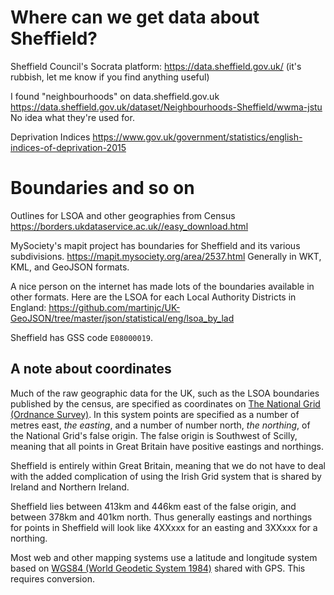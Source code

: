 # Where can we get data about Sheffield?

Sheffield Council's Socrata platform: https://data.sheffield.gov.uk/ (it's rubbish, let me know if you find anything useful)

I found "neighbourhoods" on data.sheffield.gov.uk https://data.sheffield.gov.uk/dataset/Neighbourhoods-Sheffield/wwma-jstu No idea what they're used for.

Deprivation Indices https://www.gov.uk/government/statistics/english-indices-of-deprivation-2015

# Boundaries and so on

Outlines for LSOA and other geographies from Census https://borders.ukdataservice.ac.uk//easy_download.html

MySociety's mapit project has boundaries for Sheffield and its various subdivisions. https://mapit.mysociety.org/area/2537.html
Generally in WKT, KML, and GeoJSON formats.

A nice person on the internet has made lots of the boundaries available in other formats.
Here are the LSOA for each Local Authority Districts in England: https://github.com/martinjc/UK-GeoJSON/tree/master/json/statistical/eng/lsoa_by_lad

Sheffield has GSS code `E08000019`.


## A note about coordinates

Much of the raw geographic data for the UK, such as the LSOA boundaries published by the census,
are specified as coordinates on [The National Grid (Ordnance Survey)](https://www.ordnancesurvey.co.uk/resources/maps-and-geographic-resources/the-national-grid.html).
In this system points are specified as a number of metres east, _the easting_, and a number of number north, _the northing_,
of the National Grid's false origin.
The false origin is Southwest of Scilly, meaning that all points in Great Britain have positive eastings and northings.

Sheffield is entirely within Great Britain,
meaning that we do not have to deal with the added complication of using the Irish Grid system
that is shared by Ireland and Northern Ireland.

Sheffield lies between 413km and 446km east of the false origin, and between 378km and 401km north.
Thus generally eastings and northings for points in Sheffield will look like
4XXxxx for an easting and 3XXxxx for a northing.

Most web and other mapping systems use a latitude and longitude system based on [WGS84 (World Geodetic System 1984)](https://en.wikipedia.org/wiki/World_Geodetic_System#WGS84) shared with GPS.
This requires conversion.
